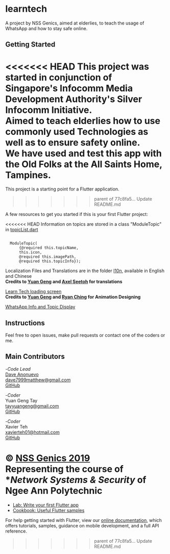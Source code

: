 # learntech

A project by NSS Genics, aimed at elderlies, to teach the usage of WhatsApp and how to stay safe online.

## Getting Started

<<<<<<< HEAD
This project was started in conjunction of Singapore's Infocomm Media Development Authority's Silver Infocomm Initiative.  
Aimed to teach elderlies how to use commonly used Technologies as well as to ensure safety online.  
We have used and test this app with the Old Folks at the All Saints Home, Tampines.  
=======
This project is a starting point for a Flutter application.
>>>>>>> parent of 77c8fa5... Update README.md

A few resources to get you started if this is your first Flutter project:

<<<<<<< HEAD
Information on topics are stored in a class "ModuleTopic" in [topicList.dart](/lib/WhatsApp/topicList.dart)  
```

  ModuleTopic(
      {@required this.topicName,
      this.icon,
      @required this.imagePath,
      @required this.topicInfo});
```

Localization Files and Translations are in the folder [l10n](/lib/l10n), available in English and Chinese  
__Credits to [Yuan Geng](https://github.com/TayYuanGeng) and [Axel Seetoh]() for translations__  

[Learn Tech loading screen](lib/loadingScreen.dart)  
__Credits to [Yuan Geng](https://github.com/TayYuanGeng) and [Ryan Ching]() for Animation Designing__  

[WhatsApp Info and Topic Display](/lib/WhatsApp)  


## Instructions

Feel free to open issues, make pull requests or contact one of the coders or me.  


## Main Contributors

-_Code Lead_  
[Dave Anonuevo](www.daveanonuevo.com)  
dave7999matthew@gmail.com  
[GitHub](www.github.com/daveanonuevo)  

-_Coder_  
Yuan Geng Tay  
tayyuangeng@gmail.com  
[GitHub](https://github.com/TayYuanGeng)  

-_Coder_  
Xavier Teh  
xavierteh01@hotmail.com  
[GitHub](https://github.com/ronaldomole)  


© [**NSS Genics 2019**](mailto:nssgenics@connect.np.edu.sg)  
Representing the course of **Network Systems & Security* of __Ngee Ann Polytechnic__  
=======
- [Lab: Write your first Flutter app](https://flutter.dev/docs/get-started/codelab)
- [Cookbook: Useful Flutter samples](https://flutter.dev/docs/cookbook)

For help getting started with Flutter, view our 
[online documentation](https://flutter.dev/docs), which offers tutorials, 
samples, guidance on mobile development, and a full API reference.
>>>>>>> parent of 77c8fa5... Update README.md
